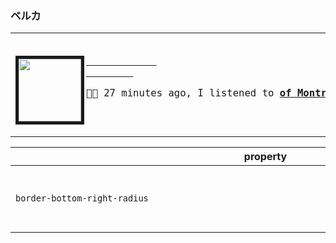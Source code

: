 ### ベルカ

<table><tr>
    <td>

<big>
    <pre>
        <a align="left" href="https://www.youtube.com/results?search_query=of+Montreal+It&#39;s+Different+for+Girls" target="_blank">
            <img border="5" align="left" width="100" height="100" src="https:&#x2F;&#x2F;lastfm.freetls.fastly.net&#x2F;i&#x2F;u&#x2F;174s&#x2F;cc73349ebea683c46efb709667afbdfc.jpg">
        </a><p>🎵🎶 27 minutes ago, I listened to <b><a href="https://www.youtube.com/results?search_query=of+Montreal+It&#39;s+Different+for+Girls" target="_blank">of Montreal - It&#39;s Different for Girls</a> 🔗</b></p>
</pre></big>
</td></tr></table>

| <div style="width:800px">property</div> | description                           |
| --------------------------------------- | ------------------------------------- |
| `border-bottom-right-radius`            | Defines the shape of the bottom-right |